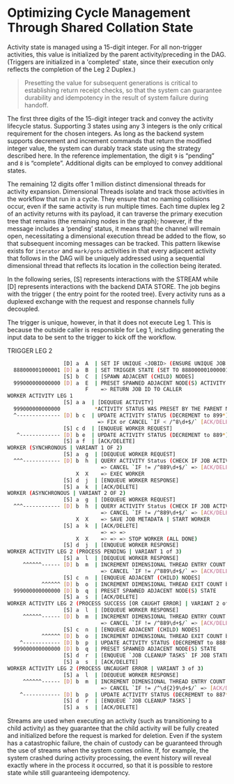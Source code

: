 # Optimizing Cycle Management Through Shared Collation State
Activity state is managed using a 15-digit integer. For all non-trigger activities, this value is initialized by the parent activity/preceding in the DAG. (Triggers are initialized in a 'completed' state, since their execution only reflects the  completion of the Leg 2 Duplex.)

>Presetting the value for subsequent generations is critical to establishing return receipt checks, so that the system can guarantee durability and idempotency in the result of system failure during handoff.

The first three digits of the 15-digit integer track and convey the activity lifecycle status. Supporting 3 states using any 3 integers is the only critical requirement for the chosen integers. As long as the backend system supports decrement and increment commands that return the modified integer value, the system can durably track state using the strategy described here.  In the reference implementation, the digit `9` is “pending” and `8` is “complete”. Additional digits can be employed to convey additional states. 

The remaining 12 digits offer 1 million distinct dimensional threads for activity expansion. Dimensional Threads isolate and track those activities in the workflow that run in a cycle. They ensure that no naming collisions occur, even if the same activity is run multiple times. Each time duplex leg 2 of an activity returns with its payload, it can traverse the primary execution tree that remains (the remaining nodes in the graph); however, if the message includes a ‘pending’ status, it means that the channel will remain open, necessitating a dimensional execution thread be added to the flow, so that subsequent incoming messages can be tracked. This pattern likewise exists for `iterator` and `mark/goto` activities in that every adjacent activity that follows in the DAG will be uniquely addressed using a sequential dimensional thread that reflects its location in the collection being iterated.

In the following series, [S] represents interactions with the STREAM while [D] represents interactions with the backend DATA STORE. The job begins with the trigger ( the entry point for the rooted tree). Every activity runs as a duplexed exchange with the request and response channels fully decoupled. 

The trigger is unique, however, in that it does not execute Leg 1. This is because the outside caller is responsible for Leg 1, including generating the input data to be sent to the trigger to kick off the workflow.

TRIGGER LEG 2

```bash
                  [D] a  A  | SET IF UNIQUE <JOBID> (ENSURE UNIQUE JOB ID)
  888000001000001 [D] a  B  | SET TRIGGER STATE (SET TO 888000001000001)
                  [S] b  C  | [SPAWN ADJACENT (CHILD) NODES]
  999000000000000 [D] a  E  | PRESET SPAWNED ADJACENT NODE(S) ACTIVITY STATE
                         F    => RETURN JOB ID TO CALLER
WORKER ACTIVITY LEG 1
                  [S] a a  | [DEQUEUE ACTIVITY]
  999000000000000           *ACTIVITY STATUS WAS PRESET BY THE PARENT NODE*
  ^-------------- [D] b c  | UPDATE ACTIVITY STATUS (DECREMENT to 899*)
                             => FIX or CANCEL `IF < /^8\d+$/` [ACK/DELETE]
                  [S] c d  | [ENQUEUE WORKER REQUEST]
   ^------------- [D] b e  | UPDATE ACTIVITY STATUS (DECREMENT to 889*)
                  [S] a f  | [ACK/DELETE]
WORKER (SYNCHRONOUS | VARIANT 1 OF 2)
                  [S] a  g  | [DEQUEUE WORKER REQUEST]
  ^^^------------ [D] b  h  | QUERY ACTIVITY Status (CHECK IF JOB ACTIVE)
                              => CANCEL `IF != /^889\d+$/` => [ACK/DELETE]
                      X  X    => EXEC WORKER
                  [S] d  j  | [ENQUEUE WORKER RESPONSE]
                  [S] a  k  | [ACK/DELETE]
WORKER (ASYNCHRONOUS | VARIANT 2 OF 2)
                  [S] a  g  | [DEQUEUE WORKER REQUEST]
  ^^^------------ [D] b  h  | QUERY ACTIVITY Status (CHECK IF JOB ACTIVE)
                              => CANCEL `IF != /^889\d+$/` => [ACK/DELETE]
                      X  X    => SAVE JOB METADATA | START WORKER
                  [S] a  k  | [ACK/DELETE]
                              => => =>
                      X  X    => => => STOP WORKER (ALL DONE)
                  [S] d  j  | [ENQUEUE WORKER RESPONSE]
WORKER ACTIVITY LEG 2 (PROCESS PENDING | VARIANT 1 of 3)
                  [S] a  l  | [DEQUEUE WORKER RESPONSE]
     ^^^^^^------ [D] b  m  | INCREMENT DIMENSIONAL THREAD ENTRY COUNT by 1
                              => CANCEL `IF != /^889\d+$/` => [ACK/DELETE]
                  [S] c  n  | [ENQUEUE ADJACENT (CHILD) NODES]
           ^^^^^^ [D] b  o  | INCREMENT DIMENSIONAL THREAD EXIT COUNT by 1
  999000000000000 [D] b  q  | PRESET SPAWNED ADJACENT NODE(S) STATE
                  [S] a  s  | [ACK/DELETE]
WORKER ACTIVITY LEG 2 (PROCESS SUCCESS [OR CAUGHT ERROR] | VARIANT 2 of 3)
                  [S] a  l  | [DEQUEUE WORKER RESPONSE]
     ^^^^^^------ [D] b  m  | INCREMENT DIMENSIONAL THREAD ENTRY COUNT by 1
                              => CANCEL `IF != /^889\d+$/` => [ACK/DELETE]
                  [S] c  n  | [ENQUEUE ADJACENT (CHILD) NODES]
           ^^^^^^ [D] b  o  | INCREMENT DIMENSIONAL THREAD EXIT COUNT by 1
    ^------------ [D] b  p  | UPDATE ACTIVITY STATUS (DECREMENT to 888*)
  999000000000000 [D] b  q  | PRESET SPAWNED ADJACENT NODE(S) STATE
                  [S] d  r  | [ENQUEUE `JOB CLEANUP TASKS` IF JOB STATE = 0]
                  [S] a  s  | [ACK/DELETE]
WORKER ACTIVITY LEG 2 (PROCESS UNCAUGHT ERROR | VARIANT 3 of 3)
                  [S] a  l  | [DEQUEUE WORKER RESPONSE]
     ^^^^^^------ [D] b  m  | INCREMENT DIMENSIONAL THREAD ENTRY COUNT by 1
                              => CANCEL `IF != /^\d{2}9\d+$/` => [ACK/DELETE]
    ^------------ [D] b  p  | UPDATE ACTIVITY STATUS (DECREMENT to 887*)
                  [S] d  r  | [ENQUEUE `JOB CLEANUP TASKS`]
                  [S] a  s  | [ACK/DELETE]
```

Streams are used when executing an activity (such as transitioning to a child activity) as they guarantee that the child activity will be fully created and initialized before the request is marked for deletion. Even if the system has a catastrophic failure, the chain of custody can be guaranteed through the use of streams when the system comes online. If, for example, the system crashed during activity processing, the event history will reveal exactly where in the process it occurred, so that it is possible to restore state while still guaranteeing idempotency.
